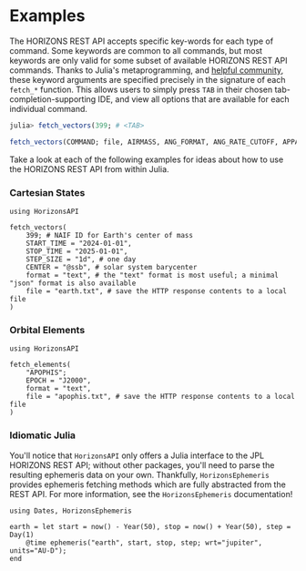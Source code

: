 # Examples

The HORIZONS REST API accepts specific key-words for each type of command. Some
keywords are common to all commands, but most keywords are only valid for some
subset of available HORIZONS REST API commands. Thanks to Julia's
metaprogramming, and [helpful community](https://discourse.julialang.org/t/unpack-namedtuple-into-a-function-definition/97500/2),
these keyword arguments are specified precisely in the signature of each
`fetch_*` function. This allows users to simply press `TAB` in their chosen
tab-completion-supporting IDE, and view all options that are available for each
individual command.

```julia
julia> fetch_vectors(399; # <TAB>

fetch_vectors(COMMAND; file, AIRMASS, ANG_FORMAT, ANG_RATE_CUTOFF, APPARENT, CAL_FORMAT, CAL_TYPE, CENTER, COORD_TYPE, CSV_FORMAT, ELEV_CUT, ELM_LABELS, EMAIL_ADDR, EXTRA_PREC, LHA_CUTOFF, OUT_UNITS, QUANTITIES, RANGE_UNITS, REF_PLANE, REF_SYSTEM, R_T_S_ONLY, SITE_COORD, SKIP_DAYLT, SOLAR_ELONG, START_TIME, STEP_SIZE, STOP_TIME, SUPPRESS_RANGE_RATE, TIME_DIGITS, TIME_ZONE, TLIST, TLIST_TYPE, TP_TYPE, VEC_CORR, VEC_DELTA_T, VEC_LABELS, VEC_TABLE, format) @ HorizonsAPI ~/Projects/Astrodynamics/HorizonsAPI.jl/src/HorizonsAPI.jl:317
```

Take a look at each of the following examples for ideas about how to use the
HORIZONS REST API from within Julia.

### Cartesian States

```@repl
using HorizonsAPI

fetch_vectors(
    399; # NAIF ID for Earth's center of mass
    START_TIME = "2024-01-01",
    STOP_TIME = "2025-01-01",
    STEP_SIZE = "1d", # one day
    CENTER = "@ssb", # solar system barycenter
    format = "text", # the "text" format is most useful; a minimal "json" format is also available
    file = "earth.txt", # save the HTTP response contents to a local file
)
```

### Orbital Elements

```@repl
using HorizonsAPI

fetch_elements(
    "APOPHIS";
    EPOCH = "J2000",
    format = "text",
    file = "apophis.txt", # save the HTTP response contents to a local file
)
```

### Idiomatic Julia

You'll notice that `HorizonsAPI` only offers a Julia interface to the JPL HORIZONS
REST API; without other packages, you'll need to parse the resulting ephemeris data
on your own. Thankfully, `HorizonsEphemeris` provides ephemeris fetching methods
which are fully abstracted from the REST API. For more information, see the
`HorizonsEphemeris` documentation!

```@repl
using Dates, HorizonsEphemeris

earth = let start = now() - Year(50), stop = now() + Year(50), step = Day(1)
    @time ephemeris("earth", start, stop, step; wrt="jupiter", units="AU-D");
end
```
